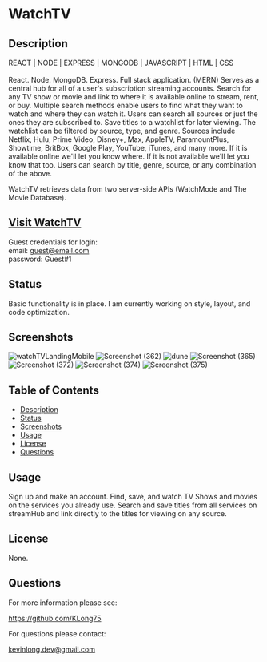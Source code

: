 # WatchTV

## Description
REACT | NODE | EXPRESS | MONGODB | JAVASCRIPT | HTML | CSS 
<br></br>
React. Node. MongoDB. Express. Full stack application. (MERN) Serves as a central hub for all of a user's subscription streaming accounts. Search for any TV show or movie and link to where it is available online to stream, rent, or buy. Multiple search methods enable users to find what they want to watch and where they can watch it. Users can search all sources or just the ones they are subscribed to. Save titles to a watchlist for later viewing. The watchlist can be filtered by source, type, and genre. Sources include Netflix, Hulu, Prime Video, Disney+, Max, AppleTV, ParamountPlus, Showtime, BritBox, Google Play, YouTube, iTunes, and many more. If it is available online we'll let you know where. If it is not available we'll let you know that too. Users can search by title, genre, source, or any combination of the above.

WatchTV retrieves data from two server-side APIs (WatchMode and The Movie Database).

## <a href='https://streamhub-e4fc2af8fdfc.herokuapp.com/'> Visit WatchTV</a>
Guest credentials for login: 
<br/>
email: guest@email.com 
<br/>
password: Guest#1

## Status
Basic functionality is in place. I am currently working on style, layout, and code optimization.

## Screenshots
![watchTVLandingMobile](https://github.com/KLong75/stream-hub/assets/98487770/c0b85f7f-1397-4a09-bcde-490ac4bae0dd)
![Screenshot (362)](https://github.com/KLong75/stream-hub/assets/98487770/cd7f8ae0-747c-4639-b214-2c88b14d1c12)
![dune](https://github.com/KLong75/stream-hub/assets/98487770/abd261fd-3433-4d9a-8c03-7b93fb8e7140)
![Screenshot (365)](https://github.com/KLong75/stream-hub/assets/98487770/96eef6d7-4f9d-4836-9042-9f29d6ffd845)
![Screenshot (372)](https://github.com/KLong75/stream-hub/assets/98487770/9820fe5e-0c8a-4433-9685-9fe44d37848c)
![Screenshot (374)](https://github.com/KLong75/stream-hub/assets/98487770/1e325180-64fe-42b0-9393-3da942d6fe28)
![Screenshot (375)](https://github.com/KLong75/stream-hub/assets/98487770/6859ae5c-e073-4b05-ba48-1852c2169dfc)

## Table of Contents
- [Description](#description)
- [Status](#status)
- [Screenshots](#screenshots)
- [Usage](#usage)
- [License](#license)
- [Questions](#questions)

## Usage

Sign up and make an account. Find, save, and watch TV Shows and movies on the services you already use. Search and save titles from all services on streamHub and link directly to the titles for viewing on any source.

## License

None.

## Questions

For more information please see:

<https://github.com/KLong75>

For questions please contact:

[kevinlong.dev@gmail.com](mailto:kevinlong.dev@gmail.com)
